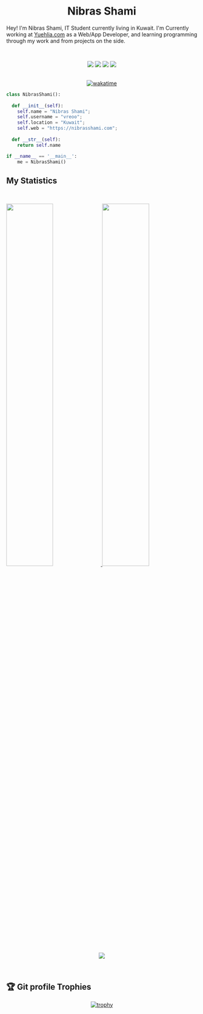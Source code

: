 <h1 align="center">
  <b>Nibras Shami</b>
</h1>

Hey! I'm Nibras Shami, IT Student currently living in Kuwait. I'm Currently working at 
<a href="https://yuehlia.com/">Yuehlia.com</a> as a Web/App Developer,
and learning programming through my work and from projects  on the side.

<br>

<p>
<div align="center">
  <img src="https://img.shields.io/badge/-HTML-c58545?style=for-the-badge&logo=html5&logoColor=c58545&labelColor=282828">
  <img src="https://img.shields.io/badge/-CSS-d1a01f?style=for-the-badge&logo=css3&logoColor=d1a01f&labelColor=282828">
  <img src="https://img.shields.io/badge/-Python-98b982?style=for-the-badge&logo=python&logoColor=98b982&labelColor=282828">
  <img src="https://img.shields.io/badge/-JavaScript-d1a01f?style=for-the-badge&logo=JavaScript&logoColor=d1a01f&labelColor=282828">
</div>

<br>

<div align="center">
  
[![wakatime](https://wakatime.com/badge/user/2a2f5f9f-139d-4133-9f1a-f6a628e4b932.svg)](https://wakatime.com/@2a2f5f9f-139d-4133-9f1a-f6a628e4b932)

</div>
</p>

```python
class NibrasShami():
    
  def __init__(self):
    self.name = "Nibras Shami";
    self.username = "vreoo";
    self.location = "Kuwait";
    self.web = "https://nibrasshami.com";
  
  def __str__(self):
    return self.name

if __name__ == '__main__':
    me = NibrasShami()
```

<!-- <div align="center">
  <a href="https://open.spotify.com/user/6s6pbtefezpookh8gwnkko15v">
    <img src="https://readme-spotify-tingz.vercel.app/api/now-playing">
  </a>
</div> -->


<!-- <div align="center">
  <a href="https://open.spotify.com/user/6s6pbtefezpookh8gwnkko15v">
    <img src="https://spotify-readme-theta-virid.vercel.app/api?scan=true&theme=dark" width="240px">
  </a>
</div> -->


## My Statistics

<br/>

<p align="left">
  <a href="https://nibrasshami.com">
    <img width="49.5%" src="https://github-readme-stats.vercel.app/api?username=vreoo&show_icons=true&theme=gruvbox&hide_border=true&card_width=500" />
    <img width="49.5%" src="https://github-readme-streak-stats.herokuapp.com/?user=vreoo&theme=gruvbox&hide_border=true&card_width=500" />
  </a>
</p>
<br>

<p align="center">
  <a href="https://nibrasshami.com">
  <img src="https://github-readme-stats.vercel.app/api/top-langs/?username=vreoo&layout=compact&theme=gruvbox&card_width=250" />
<!--   ![Top Langs](https://github-readme-stats.vercel.app/api/top-langs/?username=anuraghazra&layout=compact&theme=gruvbox&card_width=250) -->
  </a>
</p>
<br>

<!-- <p align="center">
  <a href="https://vreoo.github.io/Portfolio/">
  <img width="49.5%" src="https://github-readme-stats.vercel.app/api/wakatime?username=NibrasShami&theme=gruvbox&hide_border=true" />
  </a>
</p>
<br> -->

## 🏆 Git profile Trophies

<div align="center">
  
[![trophy](https://github-profile-trophy.vercel.app/?username=vreoo&theme=onedark&row=2&column=3)](https://vreoo.github.io/Portfolio/)

</div>

</br>
